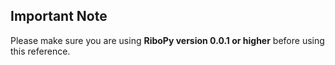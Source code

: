 ## Important Note

Please make sure you are using **RiboPy version 0.0.1 or higher** before using this reference.
